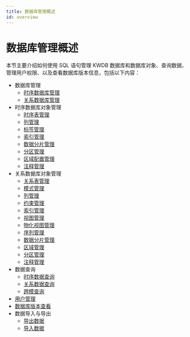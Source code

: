 ```yaml
---
title: 数据库管理概述
id: overview
---
```


# 数据库管理概述

本节主要介绍如何使用 SQL 语句管理 KWDB 数据库和数据库对象、查询数据、管理用户权限、以及查看数据库版本信息，包括以下内容：

- 数据库管理
  - [时序数据库管理](./db-mgmt/db-mgmt-ts.md)
  - [关系数据库管理](./db-mgmt/db-mgmt-relational.md)
- 时序数据库对象管理
  - [时序表管理](./db-object-mgmt/ts-db/table-mgmt-ts.md)
  - [列管理](./db-object-mgmt/ts-db/column-mgmt-ts.md)
  - [标签管理](./db-object-mgmt/ts-db/label-mgmt-ts.md)
  - [索引管理](./db-object-mgmt/ts-db/index-mgmt-ts.md)
  - [数据分片管理](./db-object-mgmt/ts-db/range-mgmt-ts.md)
  - [分区管理](./db-object-mgmt/ts-db/partition-mgmt-ts.md)
  - [区域配置管理](./db-object-mgmt/ts-db/zone-mgmt-ts.md)
  - [注释管理](./db-object-mgmt/ts-db/comment-mgmt-ts.md)
- 关系数据库对象管理
  - [关系表管理](./db-object-mgmt/relational-db/table-mgmt-relational.md)
  - [模式管理](./db-object-mgmt/relational-db/schema-mgmt-relational.md)
  - [列管理](./db-object-mgmt/relational-db/column-mgmt-relational.md)
  - [约束管理](./db-object-mgmt/relational-db/constraint-mgmt-relational.md)
  - [索引管理](./db-object-mgmt/relational-db/index-mgmt-relational.md)
  - [视图管理](./db-object-mgmt/relational-db/view-mgmt-relational.md)
  - [物化视图管理](./db-object-mgmt/relational-db/materialized-view-mgmt-relational.md)
  - [序列管理](./db-object-mgmt/relational-db/sequence-mgmt-relational.md)
  - [数据分片管理](./db-object-mgmt/relational-db/range-mgmt-relational.md)
  - [区域管理](./db-object-mgmt/relational-db/zone-mgmt-relational.md)
  - [分区管理](./db-object-mgmt/relational-db/partition-mgmt-relational.md)  
  - [注释管理](./db-object-mgmt/relational-db/comment-mgmt-relational.md)
- 数据查询
  - [时序数据查询](./data-query/ts-data-query.md)
  - [关系数据查询](./data-query/relational-data-query.md)
  - [跨模查询](./data-query/data-query.md)
- [用户管理](./user-mgmt.md)
- [数据库版本查看](./check-db-version.md)
- 数据导入与导出
  - [导出数据](./import-export-data/export-data.md)
  - [导入数据](./import-export-data/import-data.md)
